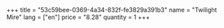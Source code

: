 +++
title = "53c59bee-0369-4a34-832f-fe3829a391b3"
name = "Twilight Mire"
lang = ["en"]
price = "8.28"
quantity = 1
+++
